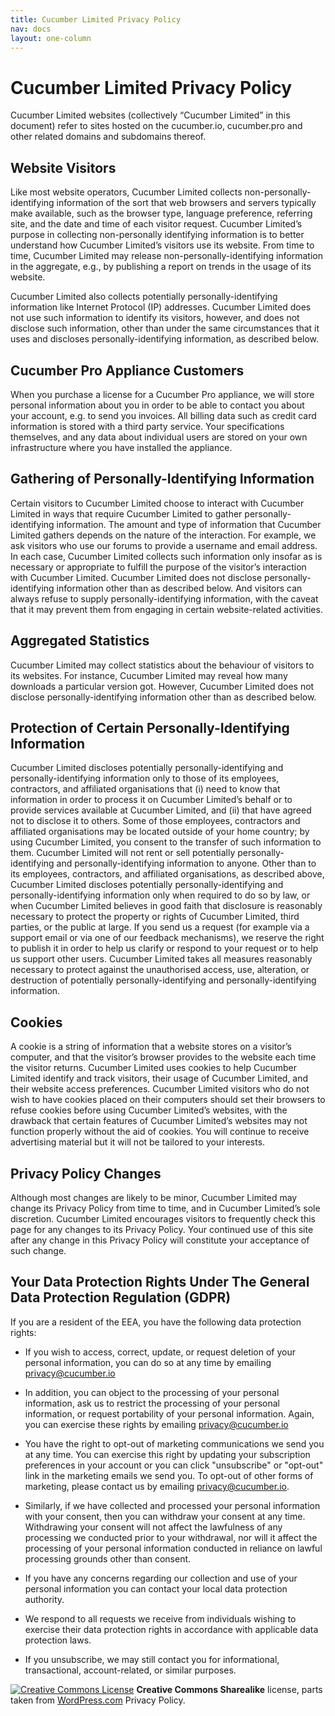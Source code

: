 ```yaml
---
title: Cucumber Limited Privacy Policy
nav: docs
layout: one-column
---
```


# Cucumber Limited Privacy Policy

Cucumber Limited websites (collectively “Cucumber Limited” in this document) refer to sites hosted on the cucumber.io, cucumber.pro and other related domains and subdomains thereof.

## Website Visitors

Like most website operators, Cucumber Limited collects non-personally-identifying information of the sort that web browsers and servers typically make available, such as the browser type, language preference, referring site, and the date and time of each visitor request. Cucumber Limited’s purpose in collecting non-personally identifying information is to better understand how Cucumber Limited’s visitors use its website. From time to time, Cucumber Limited may release non-personally-identifying information in the aggregate, e.g., by publishing a report on trends in the usage of its website.

Cucumber Limited also collects potentially personally-identifying information like Internet Protocol (IP) addresses. Cucumber Limited does not use such information to identify its visitors, however, and does not disclose such information, other than under the same circumstances that it uses and discloses personally-identifying information, as described below.

## Cucumber Pro Appliance Customers

When you purchase a license for a Cucumber Pro appliance, we will store personal information about you in order to be able to contact you about your account, e.g. to send you invoices. All billing data such as credit card information is stored with a third party service. Your specifications themselves, and any data about individual users are stored on your own infrastructure where you have installed the appliance.

## Gathering of Personally-Identifying Information

Certain visitors to Cucumber Limited choose to interact with Cucumber Limited in ways that require Cucumber Limited to gather personally-identifying information. The amount and type of information that Cucumber Limited gathers depends on the nature of the interaction. For example, we ask visitors who use our forums to provide a username and email address. In each case, Cucumber Limited collects such information only insofar as is necessary or appropriate to fulfill the purpose of the visitor’s interaction with Cucumber Limited. Cucumber Limited does not disclose personally-identifying information other than as described below. And visitors can always refuse to supply personally-identifying information, with the caveat that it may prevent them from engaging in certain website-related activities.

## Aggregated Statistics

Cucumber Limited may collect statistics about the behaviour of visitors to its websites. For instance, Cucumber Limited may reveal how many downloads a particular version got. However, Cucumber Limited does not disclose personally-identifying information other than as described below.

## Protection of Certain Personally-Identifying Information

Cucumber Limited discloses potentially personally-identifying and personally-identifying information only to those of its employees, contractors, and affiliated organisations that (i) need to know that information in order to process it on Cucumber Limited’s behalf or to provide services available at Cucumber Limited, and (ii) that have agreed not to disclose it to others. Some of those employees, contractors and affiliated organisations may be located outside of your home country; by using Cucumber Limited, you consent to the transfer of such information to them. Cucumber Limited will not rent or sell potentially personally-identifying and personally-identifying information to anyone. Other than to its employees, contractors, and affiliated organisations, as described above, Cucumber Limited discloses potentially personally-identifying and personally-identifying information only when required to do so by law, or when Cucumber Limited believes in good faith that disclosure is reasonably necessary to protect the property or rights of Cucumber Limited, third parties, or the public at large. If you send us a request (for example via a support email or via one of our feedback mechanisms), we reserve the right to publish it in order to help us clarify or respond to your request or to help us support other users. Cucumber Limited takes all measures reasonably necessary to protect against the unauthorised access, use, alteration, or destruction of potentially personally-identifying and personally-identifying information.

## Cookies

A cookie is a string of information that a website stores on a visitor’s computer, and that the visitor’s browser provides to the website each time the visitor returns. Cucumber Limited uses cookies to help Cucumber Limited identify and track visitors, their usage of Cucumber Limited, and their website access preferences. Cucumber Limited visitors who do not wish to have cookies placed on their computers should set their browsers to refuse cookies before using Cucumber Limited’s websites, with the drawback that certain features of Cucumber Limited’s websites may not function properly without the aid of cookies.
You will continue to receive advertising material but it will not be tailored to your interests.

## Privacy Policy Changes

Although most changes are likely to be minor, Cucumber Limited may change its Privacy Policy from time to time, and in Cucumber Limited’s sole discretion. Cucumber Limited encourages visitors to frequently check this page for any changes to its Privacy Policy. Your continued use of this site after any change in this Privacy Policy will constitute your acceptance of such change.

## Your Data Protection Rights Under The General Data Protection Regulation (GDPR)

If you are a resident of the EEA, you have the following data protection rights:

 - If you wish to access, correct, update, or request deletion of your personal information, you can do so at any time by emailing privacy@cucumber.io

 - In addition, you can object to the processing of your personal information, ask us to restrict the processing of your personal information, or request portability of your personal information. Again, you can exercise these rights by emailing privacy@cucumber.io

 - You have the right to opt-out of marketing communications we send you at any time. You can exercise this right by updating your subscription preferences in your account or you can click "unsubscribe" or "opt-out" link in the marketing emails we send you. To opt-out of other forms of marketing, please contact us by emailing privacy@cucumber.io.

 - Similarly, if we have collected and processed your personal information with your consent, then you can withdraw your consent at any time.  Withdrawing your consent will not affect the lawfulness of any processing we conducted prior to your withdrawal, nor will it affect the processing of your personal information conducted in reliance on lawful processing grounds other than consent.

 - If you have any concerns regarding our collection and use of your personal information you can contact your local data protection authority.

 - We respond to all requests we receive from individuals wishing to exercise their data protection rights in accordance with applicable data protection laws.

 - If you unsubscribe, we may still contact you for informational, transactional, account-related, or similar purposes.

[![Creative Commons License](https://creativecommons.org/images/public/somerights20)](http://creativecommons.org/licenses/by-sa/3.0/) **Creative Commons Sharealike** license, parts taken from [WordPress.com](http://www.wordpress.com/) Privacy Policy.
